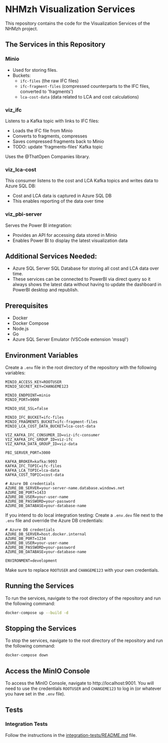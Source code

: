 # NHMzh Visualization Services

This repository contains the code for the Visualization Services of the NHMzh project.

## The Services in this Repository

### Minio

- Used for storing files.
- Buckets:
  - `ifc-files` (the raw IFC files)
  - `ifc-fragment-files` (compressed counterparts to the IFC files, converted to 'fragments')
  - `lca-cost-data` (data related to LCA and cost calculations)

### viz_ifc

Listens to a Kafka topic with links to IFC files:

- Loads the IFC file from Minio
- Converts to fragments, compresses
- Saves compressed fragments back to Minio
- TODO: update 'fragments-files' Kafka topic

Uses the @ThatOpen Companies library.

### viz_lca-cost

This consumer listens to the cost and LCA Kafka topics and writes data to Azure SQL DB:

- Cost and LCA data is captured in Azure SQL DB
- This enables reporting of the data over time

### viz_pbi-server

Serves the Power BI integration:

- Provides an API for accessing data stored in Minio
- Enables Power BI to display the latest visualization data

## Additional Services Needed:

- Azure SQL Server SQL Database for storing all cost and LCA data over time.
- These services can be connected to PowerBI via direct query so it always shows the latest data without having to update the dashboard in PowerBI desktop and republish.

## Prerequisites

- Docker
- Docker Compose
- Node.js
- Go
- Azure SQL Server Emulator (VSCode extension 'mssql')

## Environment Variables

Create a `.env` file in the root directory of the repository with the following variables:

```
MINIO_ACCESS_KEY=ROOTUSER
MINIO_SECRET_KEY=CHANGEME123

MINIO_ENDPOINT=minio
MINIO_PORT=9000

MINIO_USE_SSL=false

MINIO_IFC_BUCKET=ifc-files
MINIO_FRAGMENTS_BUCKET=ifc-fragment-files
MINIO_LCA_COST_DATA_BUCKET=lca-cost-data

VIZ_KAFKA_IFC_CONSUMER_ID=viz-ifc-consumer
VIZ_KAFKA_IFC_GROUP_ID=viz-ifc
VIZ_KAFKA_DATA_GROUP_ID=viz-data

PBI_SERVER_PORT=3000

KAFKA_BROKER=kafka:9093
KAFKA_IFC_TOPIC=ifc-files
KAFKA_LCA_TOPIC=lca-data
KAFKA_COST_TOPIC=cost-data

# Azure DB credentials
AZURE_DB_SERVER=your-server-name.database.windows.net
AZURE_DB_PORT=1433
AZURE_DB_USER=your-user-name
AZURE_DB_PASSWORD=your-password
AZURE_DB_DATABASE=your-database-name
```

If you intend to do local integration testing:
Create a `.env.dev` file next to the `.env` file and override the Azure DB credentials:

```
# Azure DB credentials
AZURE_DB_SERVER=host.docker.internal
AZURE_DB_PORT=1234
AZURE_DB_USER=your-user-name
AZURE_DB_PASSWORD=your-password
AZURE_DB_DATABASE=your-database-name

ENVIRONMENT=development
```

Make sure to replace `ROOTUSER` and `CHANGEME123` with your own credentials.

## Running the Services

To run the services, navigate to the root directory of the repository and run the following command:

```bash
docker-compose up --build -d
```

## Stopping the Services

To stop the services, navigate to the root directory of the repository and run the following command:

```bash
docker-compose down
```

## Access the MinIO Console

To access the MinIO Console, navigate to http://localhost:9001. You will need to use the credentials `ROOTUSER` and `CHANGEME123` to log in (or whatever you have set in the `.env` file).

## Tests

### Integration Tests

Follow the instructions in the [integration-tests/README.md](integration-tests/README.md) file.
